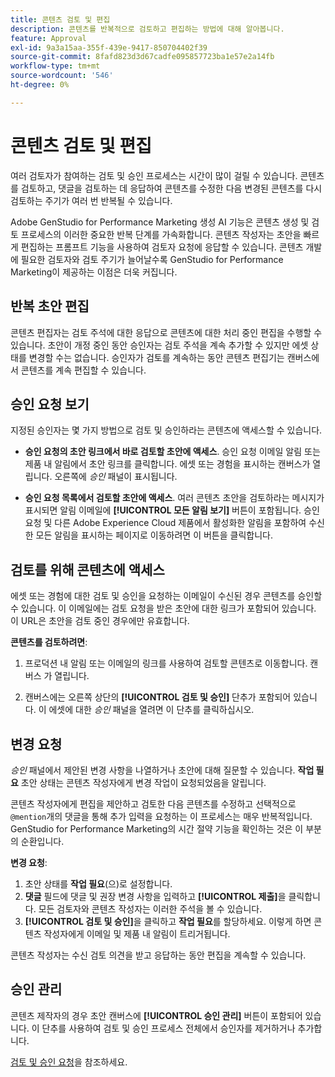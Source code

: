 ```yaml
---
title: 콘텐츠 검토 및 편집
description: 콘텐츠를 반복적으로 검토하고 편집하는 방법에 대해 알아봅니다.
feature: Approval
exl-id: 9a3a15aa-355f-439e-9417-850704402f39
source-git-commit: 8fafd823d3d67cadfe095857723ba1e57e2a14fb
workflow-type: tm+mt
source-wordcount: '546'
ht-degree: 0%

---
```


# 콘텐츠 검토 및 편집

여러 검토자가 참여하는 검토 및 승인 프로세스는 시간이 많이 걸릴 수 있습니다. 콘텐츠를 검토하고, 댓글을 검토하는 데 응답하여 콘텐츠를 수정한 다음 변경된 콘텐츠를 다시 검토하는 주기가 여러 번 반복될 수 있습니다.

Adobe GenStudio for Performance Marketing 생성 AI 기능은 콘텐츠 생성 및 검토 프로세스의 이러한 중요한 반복 단계를 가속화합니다. 콘텐츠 작성자는 초안을 빠르게 편집하는 프롬프트 기능을 사용하여 검토자 요청에 응답할 수 있습니다. 콘텐츠 개발에 필요한 검토자와 검토 주기가 늘어날수록 GenStudio for Performance Marketing이 제공하는 이점은 더욱 커집니다.

## 반복 초안 편집

콘텐츠 편집자는 검토 주석에 대한 응답으로 콘텐츠에 대한 처리 중인 편집을 수행할 수 있습니다. 초안이 개정 중인 동안 승인자는 검토 주석을 계속 추가할 수 있지만 에셋 상태를 변경할 수는 없습니다. 승인자가 검토를 계속하는 동안 콘텐츠 편집기는 캔버스에서 콘텐츠를 계속 편집할 수 있습니다.

## 승인 요청 보기

지정된 승인자는 몇 가지 방법으로 검토 및 승인하라는 콘텐츠에 액세스할 수 있습니다.

* **승인 요청의 초안 링크에서 바로 검토할 초안에 액세스**. 승인 요청 이메일 알림 또는 제품 내 알림에서 초안 링크를 클릭합니다.  에셋 또는 경험을 표시하는 캔버스가 열립니다. 오른쪽에 _승인_ 패널이 표시됩니다.

* **승인 요청 목록에서 검토할 초안에 액세스**. 여러 콘텐츠 초안을 검토하라는 메시지가 표시되면 알림 이메일에 **[!UICONTROL 모든 알림 보기]** 버튼이 포함됩니다. 승인 요청 및 다른 Adobe Experience Cloud 제품에서 활성화한 알림을 포함하여 수신한 모든 알림을 표시하는 페이지로 이동하려면 이 버튼을 클릭합니다.

## 검토를 위해 콘텐츠에 액세스

에셋 또는 경험에 대한 검토 및 승인을 요청하는 이메일이 수신된 경우 콘텐츠를 승인할 수 있습니다. 이 이메일에는 검토 요청을 받은 초안에 대한 링크가 포함되어 있습니다. 이 URL은 초안을 검토 중인 경우에만 유효합니다.

**콘텐츠를 검토하려면**:

1. 프로덕션 내 알림 또는 이메일의 링크를 사용하여 검토할 콘텐츠로 이동합니다. 캔버스 가 열립니다.

1. 캔버스에는 오른쪽 상단의 **[!UICONTROL 검토 및 승인]** 단추가 포함되어 있습니다. 이 에셋에 대한 _승인_ 패널을 열려면 이 단추를 클릭하십시오.

## 변경 요청

_승인_ 패널에서 제안된 변경 사항을 나열하거나 초안에 대해 질문할 수 있습니다. **작업 필요** 초안 상태는 콘텐츠 작성자에게 변경 작업이 요청되었음을 알립니다.

콘텐츠 작성자에게 편집을 제안하고 검토한 다음 콘텐츠를 수정하고 선택적으로 `@mention`개의 댓글을 통해 추가 입력을 요청하는 이 프로세스는 매우 반복적입니다. GenStudio for Performance Marketing의 시간 절약 기능을 확인하는 것은 이 부분의 순환입니다.

**변경 요청**:

1. 초안 상태를 **작업 필요**(으)로 설정합니다.
1. **댓글** 필드에 댓글 및 권장 변경 사항을 입력하고 **[!UICONTROL 제출]**&#x200B;을 클릭합니다. 모든 검토자와 콘텐츠 작성자는 이러한 주석을 볼 수 있습니다.
1. **[!UICONTROL 검토 및 승인]**&#x200B;을 클릭하고 **작업 필요**&#x200B;를 할당하세요. 이렇게 하면 콘텐츠 작성자에게 이메일 및 제품 내 알림이 트리거됩니다.

콘텐츠 작성자는 수신 검토 의견을 받고 응답하는 동안 편집을 계속할 수 있습니다.

## 승인 관리

콘텐츠 제작자의 경우 초안 캔버스에 **[!UICONTROL 승인 관리]** 버튼이 포함되어 있습니다. 이 단추를 사용하여 검토 및 승인 프로세스 전체에서 승인자를 제거하거나 추가합니다.

[검토 및 승인 요청](./request-review.md)을 참조하세요.
